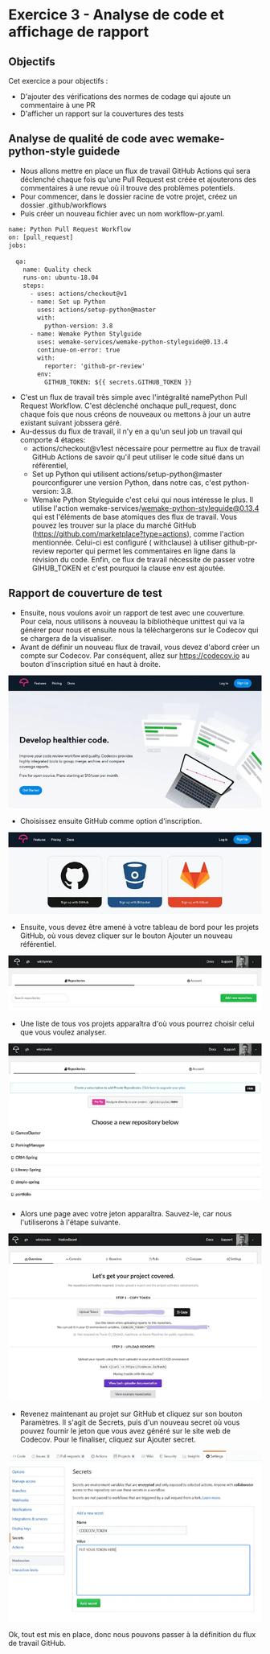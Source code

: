 # Exercice 3 - Analyse de code et affichage de rapport


## Objectifs

Cet exercice a pour objectifs :
* D'ajouter des vérifications des normes de codage qui ajoute un commentaire à une PR
* D'afficher un rapport sur la couvertures des tests

## Analyse de qualité de code avec wemake-python-style guidede

* Nous allons mettre en place un flux de travail GitHub Actions qui sera déclenché chaque fois qu'une Pull Request est créée et ajouterons des commentaires à une revue où il trouve des problèmes potentiels.
* Pour commencer, dans le dossier racine de votre projet, créez un dossier .github/workflows
* Puis créer un nouveau fichier avec un nom workflow-pr.yaml.

```
name: Python Pull Request Workflow
on: [pull_request]
jobs:

  qa:
    name: Quality check
    runs-on: ubuntu-18.04
    steps:
      - uses: actions/checkout@v1
      - name: Set up Python
        uses: actions/setup-python@master
        with:
          python-version: 3.8
      - name: Wemake Python Stylguide
        uses: wemake-services/wemake-python-styleguide@0.13.4
        continue-on-error: true
        with:
          reporter: 'github-pr-review'
        env:
          GITHUB_TOKEN: ${{ secrets.GITHUB_TOKEN }}
```

* C'est un flux de travail très simple avec l'intégralité namePython Pull Request Workflow. C'est déclenché onchaque pull_request, donc chaque fois que nous créons de nouveaux ou mettons à jour un autre existant suivant jobssera géré.
* Au-dessus du flux de travail, il n'y en a qu'un seul job un travail qui comporte 4 étapes:
  * actions/checkout@v1est nécessaire pour permettre au flux de travail GitHub Actions de savoir qu'il peut utiliser le code situé dans un référentiel,
  * Set up Python qui utilisent actions/setup-python@master pourconfigurer une version Python, dans notre cas, c'est python-version: 3.8.
  *  Wemake Python Styleguide c'est celui qui nous intéresse le plus. Il utilise l'action wemake-services/wemake-python-styleguide@0.13.4 qui est l'éléments de base atomiques des flux de travail. 
Vous pouvez les trouver sur la place du marché GitHub (https://github.com/marketplace?type=actions), comme l'action mentionnée. Celui-ci est configuré ( withclause) à utiliser github-pr-review reporter qui permet les commentaires en ligne dans la révision du code. Enfin, ce flux de travail nécessite de passer votre GIHUB_TOKEN et c'est pourquoi la clause env est ajoutée.
 
## Rapport de couverture de test

* Ensuite, nous voulons avoir un rapport de test avec une couverture. Pour cela, nous utilisons à nouveau la bibliothèque unittest qui va la générer pour nous et ensuite nous la téléchargerons sur le Codecov qui se chargera de la visualiser.
* Avant de définir un nouveau flux de travail, vous devez d'abord créer un compte sur Codecov. Par conséquent, allez sur https://codecov.io au bouton d'inscription situé en haut à droite.

![](img/1_MMBYtkx0Z-1HlATPx0ArfA.webp)

* Choisissez ensuite GitHub comme option d'inscription.

![](img/1_NJHkpUiRpn43O8iCea_A3g.webp)

* Ensuite, vous devez être amené à votre tableau de bord pour les projets GitHub, où vous devez cliquer sur le bouton Ajouter un nouveau référentiel.

![](img/1_kTGrVQrfP2bc0vNYMkVm_g.webp)

* Une liste de tous vos projets apparaîtra d'où vous pourrez choisir celui que vous voulez analyser.

![](img/1_Lf1TwBwNHaciAT7oKDbYwg.webp)

* Alors une page avec votre jeton apparaîtra. Sauvez-le, car nous l'utiliserons à l'étape suivante.

![](img/1_LqtfLCklmIMs4b-upQjO1A.webp)

* Revenez maintenant au projet sur GitHub et cliquez sur son bouton Paramètres. Il s'agit de Secrets, puis d'un nouveau secret où vous pouvez fournir le jeton que vous avez généré sur le site web de Codecov. Pour le finaliser, cliquez sur Ajouter secret.

![](img/1_Hj_Eixz_dxTa29kol9135g.webp)

Ok, tout est mis en place, donc nous pouvons passer à la définition du flux de travail GitHub.

